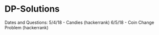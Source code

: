 # DP-Solutions
Dates and Questions:
5/4/18 - Candies (hackerrank)
6/5/18 - Coin Change Problem (hackerrank)

